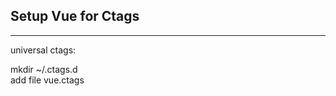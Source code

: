 <h2>Setup Vue for Ctags</h2>
<hr/>
<p>universal ctags:</p>
<p>mkdir ~/.ctags.d<br/>
add file vue.ctags</p>
